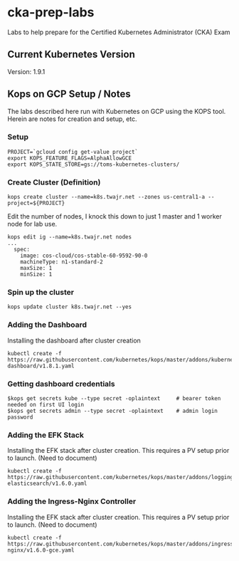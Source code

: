 # cka-prep-labs
Labs to help prepare for the Certified Kubernetes Administrator (CKA) Exam

## Current Kubernetes Version
Version: 1.9.1

## Kops on GCP Setup / Notes
The labs described here run with Kubernetes on GCP using the KOPS tool. Herein are notes for creation and setup, etc.
### Setup
```
PROJECT=`gcloud config get-value project`
export KOPS_FEATURE_FLAGS=AlphaAllowGCE
export KOPS_STATE_STORE=gs://toms-kubernetes-clusters/
```
### Create Cluster (Definition)
```
kops create cluster --name=k8s.twajr.net --zones us-central1-a --project=${PROJECT}
```
Edit the number of nodes, I knock this down to just 1 master and 1 worker node for lab use.
```
kops edit ig --name=k8s.twajr.net nodes
...
  spec:
    image: cos-cloud/cos-stable-60-9592-90-0
    machineType: n1-standard-2
    maxSize: 1
    minSize: 1
```
### Spin up the cluster
```
kops update cluster k8s.twajr.net --yes
```
### Adding the Dashboard
Installing the dashboard after cluster creation
```
kubectl create -f https://raw.githubusercontent.com/kubernetes/kops/master/addons/kubernetes-dashboard/v1.8.1.yaml
```
### Getting dashboard credentials
```
$kops get secrets kube --type secret -oplaintext     # bearer token needed on first UI login
$kops get secrets admin --type secret -oplaintext    # admin login password
```
### Adding the EFK Stack
Installing the EFK stack after cluster creation. This requires a PV setup prior to launch. (Need to document)
```
kubectl create -f https://raw.githubusercontent.com/kubernetes/kops/master/addons/logging-elasticsearch/v1.6.0.yaml
```
### Adding the Ingress-Nginx Controller
Installing the EFK stack after cluster creation. This requires a PV setup prior to launch. (Need to document)
```
kubectl create -f https://raw.githubusercontent.com/kubernetes/kops/master/addons/ingress-nginx/v1.6.0-gce.yaml
```

